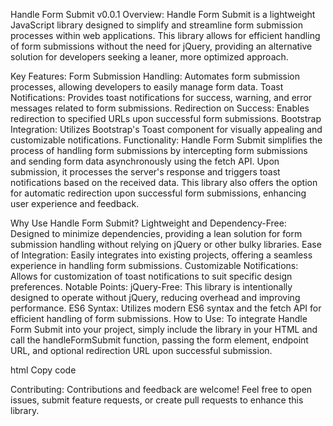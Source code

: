 Handle Form Submit v0.0.1
Overview:
Handle Form Submit is a lightweight JavaScript library designed to simplify and streamline form submission processes within web applications. This library allows for efficient handling of form submissions without the need for jQuery, providing an alternative solution for developers seeking a leaner, more optimized approach.

Key Features:
Form Submission Handling: Automates form submission processes, allowing developers to easily manage form data.
Toast Notifications: Provides toast notifications for success, warning, and error messages related to form submissions.
Redirection on Success: Enables redirection to specified URLs upon successful form submissions.
Bootstrap Integration: Utilizes Bootstrap's Toast component for visually appealing and customizable notifications.
Functionality:
Handle Form Submit simplifies the process of handling form submissions by intercepting form submissions and sending form data asynchronously using the fetch API. Upon submission, it processes the server's response and triggers toast notifications based on the received data. This library also offers the option for automatic redirection upon successful form submissions, enhancing user experience and feedback.

Why Use Handle Form Submit?
Lightweight and Dependency-Free: Designed to minimize dependencies, providing a lean solution for form submission handling without relying on jQuery or other bulky libraries.
Ease of Integration: Easily integrates into existing projects, offering a seamless experience in handling form submissions.
Customizable Notifications: Allows for customization of toast notifications to suit specific design preferences.
Notable Points:
jQuery-Free: This library is intentionally designed to operate without jQuery, reducing overhead and improving performance.
ES6 Syntax: Utilizes modern ES6 syntax and the fetch API for efficient handling of form submissions.
How to Use:
To integrate Handle Form Submit into your project, simply include the library in your HTML and call the handleFormSubmit function, passing the form element, endpoint URL, and optional redirection URL upon successful submission.

html
Copy code
<script src="handle-form-submit.js"></script>
<script>
  // Example Usage
  const formElement = document.getElementById('myForm');
  const endpoint = 'submit-url';
  const redirectUrl = 'success-page';
  handleFormSubmit(formElement, endpoint, redirectUrl);
</script>

Contributing:
Contributions and feedback are welcome! Feel free to open issues, submit feature requests, or create pull requests to enhance this library.
